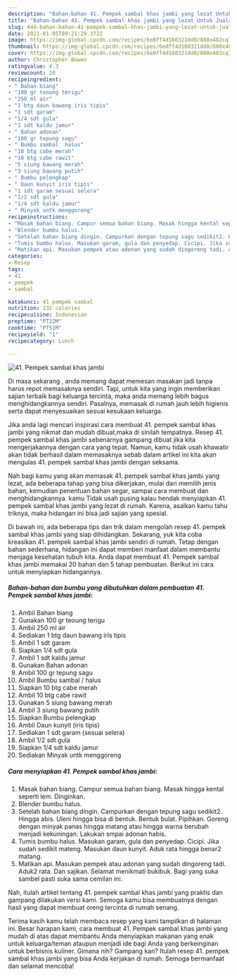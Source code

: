```yaml
---
description: "Bahan-bahan 41. Pempek sambal khas jambi yang lezat Untuk Jualan"
title: "Bahan-bahan 41. Pempek sambal khas jambi yang lezat Untuk Jualan"
slug: 444-bahan-bahan-41-pempek-sambal-khas-jambi-yang-lezat-untuk-jualan
date: 2021-01-05T09:21:29.372Z
image: https://img-global.cpcdn.com/recipes/6e8ff4d160321dd0/680x482cq70/41-pempek-sambal-khas-jambi-foto-resep-utama.jpg
thumbnail: https://img-global.cpcdn.com/recipes/6e8ff4d160321dd0/680x482cq70/41-pempek-sambal-khas-jambi-foto-resep-utama.jpg
cover: https://img-global.cpcdn.com/recipes/6e8ff4d160321dd0/680x482cq70/41-pempek-sambal-khas-jambi-foto-resep-utama.jpg
author: Christopher Bowen
ratingvalue: 4.3
reviewcount: 10
recipeingredient:
- " Bahan biang"
- "100 gr teoung terigu"
- "250 ml air"
- "1 btg daun bawang iris tipis"
- "1 sdt garam"
- "1/4 sdt gula"
- "1 sdt kaldu jamur"
- " Bahan adonan"
- "100 gr tepung sagu"
- " Bumbu sambal  halus"
- "10 btg cabe merah"
- "10 btg cabe rawit"
- "5 siung bawang merah"
- "3 siung bawang putih"
- " Bumbu pelengkap"
- " Daun kunyit iris tipis"
- "1 sdt garam sesuai selera"
- "1/2 sdt gula"
- "1/4 sdt kaldu jamur"
- " Minyak untk menggoreng"
recipeinstructions:
- "Masak bahan biang. Campur semua bahan biang. Masak hingga kental seperti lem. Dinginkan."
- "Blender bumbu halus."
- "Setelah bahan biang dingin. Campurkan dengan tepung sagu sedikit2. Hingga abis. Uleni hingga bisa di bentuk. Bentuk bulat. Pipihkan. Goreng dengan minyak panas hingga matang atau hingga warna berubah menjadi kekuningan. Lakukan smpai adonan habis."
- "Tumis bumbu halus. Masukan garam, gula dan penyedap. Cicipi. Jika sudah sedikit mateng. Masukan daun kunyit. Aduk rata hingga benar2 matang."
- "Matikan api. Masukan pempek atau adonan yang sudah dingoreng tadi. Aduk2 rata. Dan sajikan. Selamat menikmati bukibuk. Bagi yang suka sambel pasti suka sama cemilan ini."
categories:
- Resep
tags:
- 41
- pempek
- sambal

katakunci: 41 pempek sambal 
nutrition: 232 calories
recipecuisine: Indonesian
preptime: "PT22M"
cooktime: "PT51M"
recipeyield: "1"
recipecategory: Lunch

---
```



![41. Pempek sambal khas jambi](https://img-global.cpcdn.com/recipes/6e8ff4d160321dd0/680x482cq70/41-pempek-sambal-khas-jambi-foto-resep-utama.jpg)

Di masa  sekarang , anda memang dapat memesan masakan jadi tanpa harus repot memasaknya sendiri. Tapi, untuk kita yang ingin memberikan sajian terbaik bagi keluarga tercinta, maka anda memang lebih bagus menghidangkannya sendiri. Pasalnya, memasak di rumah jauh lebih higienis serta dapat menyesuaikan sesuai kesukaan keluarga.

Jika anda lagi mencari inspirasi cara membuat 41. pempek sambal khas jambi yang nikmat dan mudah dibuat,maka di sinilah tempatnya. Resep 41. pempek sambal khas jambi  sebenarnya gampang dibuat jika kita mengerjakannya dengan cara yang tepat. Namun, kamu tidak usah khawatir akan tidak berhasil dalam memasaknya 
sebab dalam artikel ini kita akan mengulas 41. pempek sambal khas jambi dengan seksama.  



Nah bagi kamu yang akan memasak 41. pempek sambal khas jambi yang lezat, ada beberapa tahap yang bisa dikerjakan, mulai dari memilih jenis bahan, kemudian penentuan bahan segar, sampai cara membuat dan menghidangkannya. kamu Tidak usah pusing kalau hendak menyiapkan 41. pempek sambal khas jambi yang lezat di rumah. Karena, asalkan kamu  tahu triknya, maka hidangan ini bisa jadi sajian yang spesial.

Di bawah ini, ada beberapa tips dan trik dalam mengolah resep 41. pempek sambal khas jambi yang siap dihidangkan. Sekarang, yuk kita coba kreasikan 41. pempek sambal khas jambi sendiri di rumah. Tetap dengan bahan sederhana, hidangan ini dapat memberi manfaat dalam membantu menjaga kesehatan tubuh kita. Anda dapat membuat 41. Pempek sambal khas jambi memakai 20 bahan dan 5 tahap pembuatan. Berikut ini cara untuk menyiapkan hidangannya.

<!--inarticleads1-->

##### Bahan-bahan dan bumbu yang dibutuhkan dalam pembuatan 41. Pempek sambal khas jambi:

1. Ambil  Bahan biang
1. Gunakan 100 gr teoung terigu
1. Ambil 250 ml air
1. Sediakan 1 btg daun bawang iris tipis
1. Ambil 1 sdt garam
1. Siapkan 1/4 sdt gula
1. Ambil 1 sdt kaldu jamur
1. Gunakan  Bahan adonan
1. Ambil 100 gr tepung sagu
1. Ambil  Bumbu sambal / halus
1. Siapkan 10 btg cabe merah
1. Ambil 10 btg cabe rawit
1. Gunakan 5 siung bawang merah
1. Ambil 3 siung bawang putih
1. Siapkan  Bumbu pelengkap
1. Ambil  Daun kunyit (iris tipis)
1. Sediakan 1 sdt garam (sesuai selera)
1. Ambil 1/2 sdt gula
1. Siapkan 1/4 sdt kaldu jamur
1. Sediakan  Minyak untk menggoreng




<!--inarticleads2-->

##### Cara menyiapkan 41. Pempek sambal khas jambi:

1. Masak bahan biang. Campur semua bahan biang. Masak hingga kental seperti lem. Dinginkan.
1. Blender bumbu halus.
1. Setelah bahan biang dingin. Campurkan dengan tepung sagu sedikit2. Hingga abis. Uleni hingga bisa di bentuk. Bentuk bulat. Pipihkan. Goreng dengan minyak panas hingga matang atau hingga warna berubah menjadi kekuningan. Lakukan smpai adonan habis.
1. Tumis bumbu halus. Masukan garam, gula dan penyedap. Cicipi. Jika sudah sedikit mateng. Masukan daun kunyit. Aduk rata hingga benar2 matang.
1. Matikan api. Masukan pempek atau adonan yang sudah dingoreng tadi. Aduk2 rata. Dan sajikan. Selamat menikmati bukibuk. Bagi yang suka sambel pasti suka sama cemilan ini.




Nah, itulah artikel tentang  41. pempek sambal khas jambi  yang praktis dan gampang dilakukan versi kami. Semoga kamu bisa membuatnya dengan hasil yang dapat membuat oreng tercinta di rumah senang. 

Terima kasih kamu telah membaca resep yang kami tampilkan di halaman ini. Besar harapan kami, cara membuat  41. Pempek sambal khas jambi yang mudah di atas dapat membantu Anda menyiapkan makanan yang enak untuk keluarga/teman ataupun menjadi ide bagi Anda yang berkeinginan untuk berbisnis kuliner. Gimana nih? Gampang kan? Itulah resep 41. pempek sambal khas jambi yang bisa Anda kerjakan di rumah. Semoga bermanfaat dan selamat mencoba!

